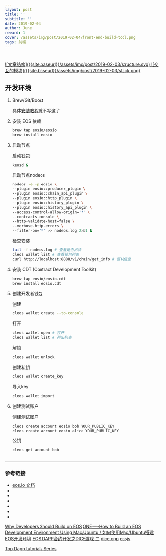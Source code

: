 ```yaml
---
layout: post
title: ''
subtitle: ''
date: 2019-02-04
author: June
reward: 1
cover: /assets/img/post/2019-02-04/front-end-build-tool.png
tags: 前端
---
```


# 

<a data-fancybox="gallery" href="{{site.baseurl}}/assets/img/post/2019-02-03/structure.svg">
![文章结构]({{site.baseurl}}/assets/img/post/2019-02-03/structure.svg)
</a>

<a data-fancybox="gallery" href="{{site.baseurl}}/assets/img/post/2019-02-03/stack.png">
![交互的模块]({{site.baseurl}}/assets/img/post/2019-02-03/stack.png)
</a>

## 开发环境

1. Brew/Git/Boost

	具体[安装教程](https://medium.com/@imeosone/one-how-to-build-an-eos-development-environment-using-mac-ubuntu-%E5%A6%82%E4%BD%95%E4%BD%BF%E7%94%A8mac-ubuntu%E6%90%AD%E5%BB%BAeos%E5%BC%80%E5%8F%91%E7%8E%AF%E5%A2%83-cfc5620fe506)就不写这了

2. 安装 EOS 依赖

	```bash
	brew tap eosio/eosio
	brew install eosio
	```

3. 启动节点

	启动钱包

	```bash
	keosd &
	```

	启动节点nodeos

	```bash
	nodeos -e -p eosio \
	--plugin eosio::producer_plugin \
	--plugin eosio::chain_api_plugin \
	--plugin eosio::http_plugin \
	--plugin eosio::history_plugin \
	--plugin eosio::history_api_plugin \
	--access-control-allow-origin='*' \
	--contracts-console \
	--http-validate-host=false \
	--verbose-http-errors \
	--filter-on='*' >> nodeos.log 2>&1 &
	```

	检查安装

	```bash
	tail -f nodeos.log # 查看是否出块
	cleos wallet list # 查看钱包列表
	curl http://localhost:8888/v1/chain/get_info # 区块信息
	```

4. 安装 CDT (Contract Development Toolkit)

	```bash
	brew tap eosio/eosio.cdt
	brew install eosio.cdt
	```

5. 创建开发者钱包

	创建
	```bash
	cleos wallet create --to-console
	```

	打开
	```bash
	cleos wallet open # 打开
	cleos wallet list # 列出列表
	```

	解锁
	```bash
	cleos wallet unlock
	```

	创建私钥
	```bash
	cleos wallet create_key
	```

	导入key
	```bash
	cleos wallet import
	```


6. 创建测试账户

	 创建测试账户
	```bash
	cleos create account eosio bob YOUR_PUBLIC_KEY 
	cleos create account eosio alice YOUR_PUBLIC_KEY
	```

	公钥

	```bash
	cleos get account bob
	```
## 
## 
## 
## 

---

### 参考链接

* [eos.io 文档](https://developers.eos.io/eosio-home/docs/introduction)
* []()
* []()
* []()
* []()
* []()
* []()


[Why Developers Should Build on EOS](https://medium.com/@eosgo/why-developers-should-build-on-eos-dd534ce456e7)
[ONE — -How to Build an EOS Development Environment Using Mac/Ubuntu / 如何使用Mac/Ubuntu搭建EOS开发环境](https://medium.com/@imeosone/one-how-to-build-an-eos-development-environment-using-mac-ubuntu-%E5%A6%82%E4%BD%95%E4%BD%BF%E7%94%A8mac-ubuntu%E6%90%AD%E5%BB%BAeos%E5%BC%80%E5%8F%91%E7%8E%AF%E5%A2%83-cfc5620fe506)
[EOS DAPP合约开发之DICE游戏 二](https://www.chaindesk.cn/witbook/37/528)
[dice.cpp](https://github.com/EOSIO/eos/blob/v1.3.0/contracts/dice/dice.cpp)
[eosjs](https://github.com/eosio/eosjs)

[Top Dapp tutorials Series](https://medium.com/coinmonks/top-dapp-tutorial-serie)